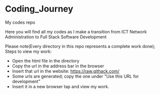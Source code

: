 # Coding_Journey
My codes repo

Here you will find all my codes as I make a transition from ICT Network Administration to Full Stack Software Development

Please note(Every directory in this repo represents a complete work done);
Steps to view my work:
- Open the html file in the directory
- Copy the url in the address bar in the browser
- Insert that url in the website: https://raw.githack.com/
- Some urls are generated; copy the one under "Use this URL for development"
- Insert it in a new browser tap and view my work.
